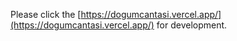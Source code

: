Please click the [https://dogumcantasi.vercel.app/](https://dogumcantasi.vercel.app/) for development.
